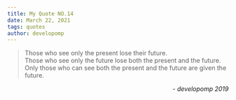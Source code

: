 ```yaml
---
title: My Quote NO.14
date: March 22, 2021
tags: quotes
author: developomp
---
```


> Those who see only the present lose their future.<br />
> Those who see only the future lose both the present and the future. <br />
> Only those who can see both the present and the future are given the future.

<div style="text-align: right"> <i>- developomp 2019</i> </div>
